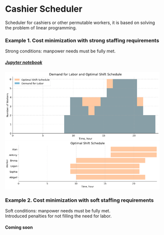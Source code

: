 # Сashier Scheduler
Scheduler for cashiers or other permutable workers, it is based on solving the problem of linear programming.  
### Example 1. Cost minimization with strong staffing requirements  
Strong conditions: manpower needs must be fully met.
##### [Jupyter notebook](/Scheduler.ipynb)  
![Demand for Labor and Optimal Shift Schedule plot](/img/demand_for_labor_and_optimal_shift_schedule_plot.png)  
![Optimal Shift Schedule plot](/img/optimal_shift_schedule_plot.png)  
### Example 2. Cost minimization with soft staffing requirements  
Soft conditions: manpower needs must be fully met.  
Introduced penalties for not filling the need for labor.
#### Coming soon 